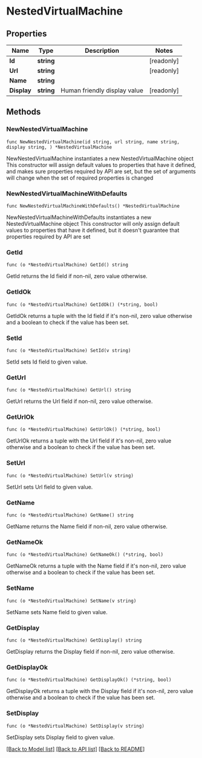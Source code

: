 # NestedVirtualMachine

## Properties

Name | Type | Description | Notes
------------ | ------------- | ------------- | -------------
**Id** | **string** |  | [readonly] 
**Url** | **string** |  | [readonly] 
**Name** | **string** |  | 
**Display** | **string** | Human friendly display value | [readonly] 

## Methods

### NewNestedVirtualMachine

`func NewNestedVirtualMachine(id string, url string, name string, display string, ) *NestedVirtualMachine`

NewNestedVirtualMachine instantiates a new NestedVirtualMachine object
This constructor will assign default values to properties that have it defined,
and makes sure properties required by API are set, but the set of arguments
will change when the set of required properties is changed

### NewNestedVirtualMachineWithDefaults

`func NewNestedVirtualMachineWithDefaults() *NestedVirtualMachine`

NewNestedVirtualMachineWithDefaults instantiates a new NestedVirtualMachine object
This constructor will only assign default values to properties that have it defined,
but it doesn't guarantee that properties required by API are set

### GetId

`func (o *NestedVirtualMachine) GetId() string`

GetId returns the Id field if non-nil, zero value otherwise.

### GetIdOk

`func (o *NestedVirtualMachine) GetIdOk() (*string, bool)`

GetIdOk returns a tuple with the Id field if it's non-nil, zero value otherwise
and a boolean to check if the value has been set.

### SetId

`func (o *NestedVirtualMachine) SetId(v string)`

SetId sets Id field to given value.


### GetUrl

`func (o *NestedVirtualMachine) GetUrl() string`

GetUrl returns the Url field if non-nil, zero value otherwise.

### GetUrlOk

`func (o *NestedVirtualMachine) GetUrlOk() (*string, bool)`

GetUrlOk returns a tuple with the Url field if it's non-nil, zero value otherwise
and a boolean to check if the value has been set.

### SetUrl

`func (o *NestedVirtualMachine) SetUrl(v string)`

SetUrl sets Url field to given value.


### GetName

`func (o *NestedVirtualMachine) GetName() string`

GetName returns the Name field if non-nil, zero value otherwise.

### GetNameOk

`func (o *NestedVirtualMachine) GetNameOk() (*string, bool)`

GetNameOk returns a tuple with the Name field if it's non-nil, zero value otherwise
and a boolean to check if the value has been set.

### SetName

`func (o *NestedVirtualMachine) SetName(v string)`

SetName sets Name field to given value.


### GetDisplay

`func (o *NestedVirtualMachine) GetDisplay() string`

GetDisplay returns the Display field if non-nil, zero value otherwise.

### GetDisplayOk

`func (o *NestedVirtualMachine) GetDisplayOk() (*string, bool)`

GetDisplayOk returns a tuple with the Display field if it's non-nil, zero value otherwise
and a boolean to check if the value has been set.

### SetDisplay

`func (o *NestedVirtualMachine) SetDisplay(v string)`

SetDisplay sets Display field to given value.



[[Back to Model list]](../README.md#documentation-for-models) [[Back to API list]](../README.md#documentation-for-api-endpoints) [[Back to README]](../README.md)


